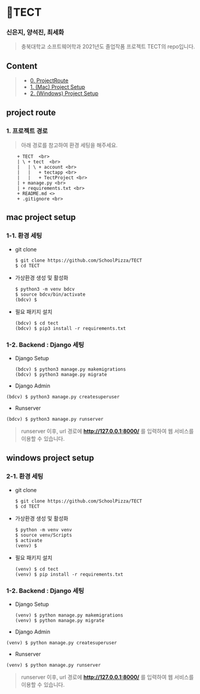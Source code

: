 # :seedling:TECT

### 신은지, 양석진, 최세화

> 충북대학교 소프트웨어학과 2021년도 졸업작품 프로젝트 TECT의 repo입니다.

## Content

> - [0. ProjectRoute](#project-route)
> - [1. (Mac) Project Setup](#mac-project-setup)
> - [2. (Windows) Project Setup](#windows-project-setup)

## project route
### 1. 프로젝트 경로

> 아래 경로를 참고하여 환경 세팅을 해주세요. <br>

        + TECT  <br>
        | \ + tect  <br>
        |   | \ + account <br>
        |   |   + tectapp <br>
        |   |   + TectProject <br>
        | + manage.py <br>
        | + requirements.txt <br>
        + README.md <>
        + .gitignore <br>

## mac project setup

### 1-1. 환경 세팅

- git clone

  ```
  $ git clone https://github.com/SchoolPizza/TECT
  $ cd TECT
  ```

- 가상환경 생성 및 활성화

  ```
  $ python3 -m venv bdcv
  $ source bdcv/bin/activate
  (bdcv) $
  ```

- 필요 패키지 설치

  ```
  (bdcv) $ cd tect
  (bdcv) $ pip3 install -r requirements.txt
  ```

### 1-2. Backend : Django 세팅

- Django Setup

  ```
  (bdcv) $ python3 manage.py makemigrations
  (bdcv) $ python3 manage.py migrate
  ```

- Django Admin

```
(bdcv) $ python3 manage.py createsuperuser
```

- Runserver

```
(bdcv) $ python3 manage.py runserver
```

> runserver 이후, url 경로에 **http://127.0.0.1:8000/** 를 입력하여 웹 서비스를 이용할 수 있습니다. <br>

## windows project setup

### 2-1. 환경 세팅

- git clone

  ```
  $ git clone https://github.com/SchoolPizza/TECT
  $ cd TECT
  ```

- 가상환경 생성 및 활성화

  ```
  $ python -m venv venv
  $ source venv/Scripts
  $ activate
  (venv) $
  ```

- 필요 패키지 설치

  ```
  (venv) $ cd tect
  (venv) $ pip install -r requirements.txt
  ```

### 1-2. Backend : Django 세팅

- Django Setup

  ```
  (venv) $ python manage.py makemigrations
  (venv) $ python manage.py migrate
  ```

- Django Admin

```
(venv) $ python manage.py createsuperuser
```

- Runserver

```
(venv) $ python manage.py runserver
```

> runserver 이후, url 경로에 **http://127.0.0.1:8000/** 를 입력하여 웹 서비스를 이용할 수 있습니다. <br>

